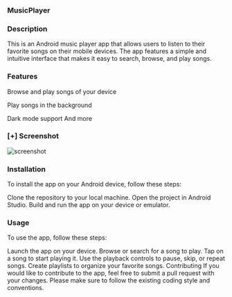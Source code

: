### MusicPlayer
### Description
This is an Android music player app that allows users to listen to their favorite songs on their mobile devices. The app features a simple and intuitive interface that makes it easy to search, browse, and play songs.

### Features
Browse and play songs of your device

Play songs in the background

Dark mode support
And more
### [+] Screenshot
![screenshot](https://github.com/blessioz/Projects-assits/blob/main/image.png)

### Installation
To install the app on your Android device, follow these steps:

Clone the repository to your local machine.
Open the project in Android Studio.
Build and run the app on your device or emulator.
### Usage
To use the app, follow these steps:

Launch the app on your device.
Browse or search for a song to play.
Tap on a song to start playing it.
Use the playback controls to pause, skip, or repeat songs.
Create playlists to organize your favorite songs.
Contributing
If you would like to contribute to the app, feel free to submit a pull request with your changes. Please make sure to follow the existing coding style and conventions.
